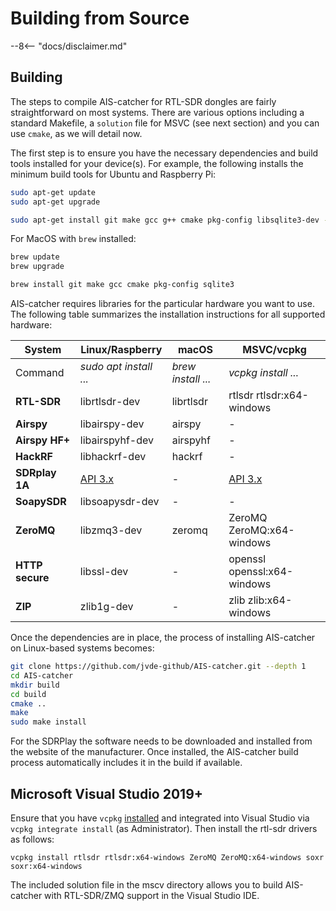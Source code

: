 # Building from Source

--8<-- "docs/disclaimer.md"


## Building

The steps to compile AIS-catcher for RTL-SDR dongles are fairly straightforward on most systems. There are various options including a standard Makefile, a ```solution``` file for MSVC (see next section) and you can use ```cmake```, as we will detail now.

The first step is to ensure you have the necessary dependencies and build tools installed for your device(s). 
For example, the following installs the minimum build tools for Ubuntu and Raspberry Pi:
```bash
sudo apt-get update
sudo apt-get upgrade

sudo apt-get install git make gcc g++ cmake pkg-config libsqlite3-dev -y
```
For MacOS with `brew` installed:
```bash
brew update
brew upgrade

brew install git make gcc cmake pkg-config sqlite3
```

AIS-catcher requires libraries for the particular hardware you want to use. The following table summarizes the installation instructions for all supported hardware:

| System | Linux/Raspberry | macOS | MSVC/vcpkg |
|--|--|--|--|
| Command | *sudo apt install ...* | *brew install ...* | *vcpkg install ...* |
| **RTL-SDR** | librtlsdr-dev | librtlsdr | rtlsdr rtlsdr:x64-windows |
| **Airspy** | libairspy-dev | airspy | - |
| **Airspy HF+** | libairspyhf-dev | airspyhf | - |
| **HackRF** | libhackrf-dev | hackrf | - |
| **SDRplay 1A** | [API 3.x](https://www.sdrplay.com/downloads/) | - | [API 3.x](https://www.sdrplay.com/downloads/) |
| **SoapySDR** | libsoapysdr-dev | - | - |
| **ZeroMQ** | libzmq3-dev | zeromq | ZeroMQ ZeroMQ:x64-windows |
| **HTTP secure** | libssl-dev | - | openssl openssl:x64-windows |
| **ZIP** | zlib1g-dev | - | zlib zlib:x64-windows |

Once the dependencies are in place, the process of installing AIS-catcher  on Linux-based systems becomes:
```bash
git clone https://github.com/jvde-github/AIS-catcher.git --depth 1
cd AIS-catcher
mkdir build
cd build
cmake ..
make
sudo make install
```
For the SDRPlay the software needs to be downloaded and installed from the website of the manufacturer. Once installed, the AIS-catcher build process automatically includes it in the build if available. 

## Microsoft Visual Studio 2019+ 

Ensure that you have ```vcpkg``` [installed](https://vcpkg.io/en/getting-started.html) and integrated into Visual Studio via ```vcpkg integrate install``` (as Administrator). Then install the rtl-sdr drivers as follows:
```
vcpkg install rtlsdr rtlsdr:x64-windows ZeroMQ ZeroMQ:x64-windows soxr soxr:x64-windows
```
The included solution file in the mscv directory allows you to build AIS-catcher with RTL-SDR/ZMQ support in the Visual Studio IDE.
